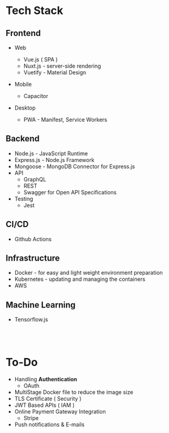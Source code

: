 # Tech Stack

## Frontend
- Web
    * Vue.js ( SPA ) 
    * Nuxt.js - server-side rendering 
    * Vuetify - Material Design

- Mobile
  * Capacitor
- Desktop
  * PWA - Manifest, Service Workers
## Backend
- Node.js - JavaScript Runtime
- Express.js - Node.js Framework
- Mongoose - MongoDB Connector for Express.js
- API
    * GraphQL
    * REST
    * Swagger for Open API Specifications 
- Testing
    * Jest
## CI/CD

- Github Actions

## Infrastructure

- Docker - for easy and light weight environment preparation
- Kubernetes - updating and managing the containers
- AWS

## Machine Learning

- Tensorflow.js

<br>
<br>

# To-Do
- Handling **Authentication**
  - OAuth
- MultiStage Docker file to reduce the image size
- TLS Certificate ( Security )
- JWT Based APIs ( IAM )
- Online Payment Gateway Integration
  - Stripe
- Push notifications & E-mails